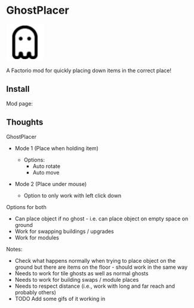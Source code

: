 # GhostPlacer

![GhostPlacer Icon](icon.png)

A Factorio mod for quickly placing down items in the correct place!

## Install

Mod page:

## Thoughts

GhostPlacer

- Mode 1 (Place when holding item)
  - Options:
    - Auto rotate
    - Auto move

- Mode 2 (Place under mouse)
  - Option to only work with left click down

Options for both

- Can place object if no ghost - i.e. can place object on empty space on ground
- Work for swapping buildings / upgrades
- Work for modules

Notes:

- Check what happens normally when trying to place object on the ground but there are items on the floor - should work in the same way
- Needs to work for tile ghosts as well as normal ghosts
- Needs to work for building swaps / module places
- Needs to respect distance (i.e., work with long and far reach and probably others)
- TODO Add some gifs of it working in
